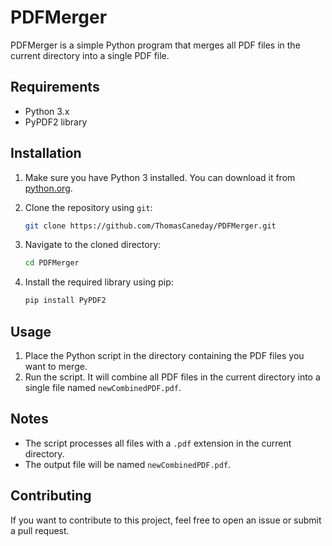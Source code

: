 # PDFMerger

PDFMerger is a simple Python program that merges all PDF files in the current directory into a single PDF file.

## Requirements

- Python 3.x
- PyPDF2 library

## Installation

1. Make sure you have Python 3 installed. You can download it from [python.org](https://www.python.org/downloads/).
2. Clone the repository using `git`:

   ```sh
   git clone https://github.com/ThomasCaneday/PDFMerger.git
   ```
3. Navigate to the cloned directory:

   ```sh
   cd PDFMerger
   ```
4. Install the required library using pip:

   ```sh
   pip install PyPDF2
   ```

## Usage

1. Place the Python script in the directory containing the PDF files you want to merge.
2. Run the script. It will combine all PDF files in the current directory into a single file named `newCombinedPDF.pdf`.

## Notes

- The script processes all files with a `.pdf` extension in the current directory.
- The output file will be named `newCombinedPDF.pdf`.

## Contributing

If you want to contribute to this project, feel free to open an issue or submit a pull request.
